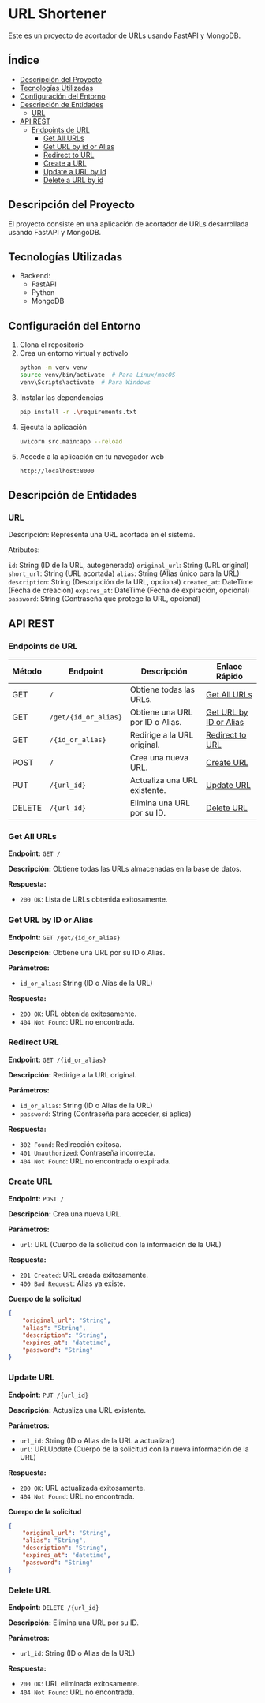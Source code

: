 # URL Shortener

Este es un proyecto de acortador de URLs usando FastAPI y MongoDB.

## Índice

- [Descripción del Proyecto](#descripción-del-proyecto)
- [Tecnologías Utilizadas](#tecnologías-utilizadas)
- [Configuración del Entorno](#configuración-del-entorno)
- [Descripción de Entidades](#descripción-de-entidades)
  - [URL](#url)
- [API REST](#api-rest)
  - [Endpoints de URL](#endpoints-de-url)
    - [Get All URLs](#get-all-urls)
    - [Get URL by id or Alias](#get-url-by-id-or-alias)
    - [Redirect to URL](#redirect-url)
    - [Create a URL](#create-url)
    - [Update a URL by id](#update-url)
    - [Delete a URL by id](#delete-url)

## Descripción del Proyecto

El proyecto consiste en una aplicación de acortador de URLs desarrollada usando FastAPI y MongoDB.

## Tecnologías Utilizadas

- Backend:
  - FastAPI
  - Python
  - MongoDB

## Configuración del Entorno

1. Clona el repositorio
2. Crea un entorno virtual y actívalo
   ```bash
   python -m venv venv
   source venv/bin/activate  # Para Linux/macOS
   venv\Scripts\activate  # Para Windows
   ```
3. Instalar las dependencias
    ```bash
    pip install -r .\requirements.txt
    ```
4. Ejecuta la aplicación
    ```bash
    uvicorn src.main:app --reload
    ```
5. Accede a la aplicación en tu navegador web
    ```
    http://localhost:8000
    ```

## Descripción de Entidades

### URL
Descripción: Representa una URL acortada en el sistema.

Atributos:

`id`: String (ID de la URL, autogenerado)
`original_url`: String (URL original)
`short_url`: String (URL acortada)
`alias`: String (Alias único para la URL)
`description`: String (Descripción de la URL, opcional)
`created_at`: DateTime (Fecha de creación)
`expires_at`: DateTime (Fecha de expiración, opcional)
`password`: String (Contraseña que protege la URL, opcional)

## API REST

### Endpoints de URL

| Método | Endpoint           | Descripción                                  | Enlace Rápido               |
|--------|--------------------|----------------------------------------------|-----------------------------|
| GET    | `/`                | Obtiene todas las URLs.                      | [Get All URLs](#get-all-urls)|
| GET    | `/get/{id_or_alias}`| Obtiene una URL por ID o Alias.              | [Get URL by ID or Alias](#get-url-by-id-or-alias) |
| GET    | `/{id_or_alias}`    | Redirige a la URL original.                  | [Redirect to URL](#redirect-url) |
| POST   | `/`                | Crea una nueva URL.                          | [Create URL](#create-url)    |
| PUT    | `/{url_id}`        | Actualiza una URL existente.                 | [Update URL](#update-url)    |
| DELETE | `/{url_id}`        | Elimina una URL por su ID.                   | [Delete URL](#delete-url)    |

### Get All URLs
**Endpoint:** `GET /`

**Descripción:** Obtiene todas las URLs almacenadas en la base de datos.

**Respuesta:**
- `200 OK`: Lista de URLs obtenida exitosamente.

### Get URL by ID or Alias
**Endpoint:** `GET /get/{id_or_alias}`

**Descripción:** Obtiene una URL por su ID o Alias.

**Parámetros:**
- `id_or_alias`: String (ID o Alias de la URL)

**Respuesta:**
- `200 OK`: URL obtenida exitosamente.
- `404 Not Found`: URL no encontrada.

### Redirect URL
**Endpoint:** `GET /{id_or_alias}`

**Descripción:** Redirige a la URL original.

**Parámetros:**
- `id_or_alias`: String (ID o Alias de la URL)
- `password`: String (Contraseña para acceder, si aplica)

**Respuesta:**
- `302 Found`: Redirección exitosa.
- `401 Unauthorized`: Contraseña incorrecta.
- `404 Not Found`: URL no encontrada o expirada.

### Create URL
**Endpoint:** `POST /`

**Descripción:** Crea una nueva URL.

**Parámetros:**
- `url`: URL (Cuerpo de la solicitud con la información de la URL)

**Respuesta:**
- `201 Created`: URL creada exitosamente.
- `400 Bad Request`: Alias ya existe.

**Cuerpo de la solicitud**
```json
{
    "original_url": "String",
    "alias": "String",
    "description": "String",
    "expires_at": "datetime",
    "password": "String"
}
```

### Update URL
**Endpoint:** `PUT /{url_id}`

**Descripción:** Actualiza una URL existente.

**Parámetros:**
- `url_id`: String (ID o Alias de la URL a actualizar)
- `url`: URLUpdate (Cuerpo de la solicitud con la nueva información de la URL)

**Respuesta:**
- `200 OK`: URL actualizada exitosamente.
- `404 Not Found`: URL no encontrada.

**Cuerpo de la solicitud**
```json
{
    "original_url": "String",
    "alias": "String",
    "description": "String",
    "expires_at": "datetime",
    "password": "String"
}
```

### Delete URL
**Endpoint:** `DELETE /{url_id}`

**Descripción:** Elimina una URL por su ID.

**Parámetros:**
- `url_id`: String (ID o Alias de la URL)

**Respuesta:**
- `200 OK`: URL eliminada exitosamente.
- `404 Not Found`: URL no encontrada.
